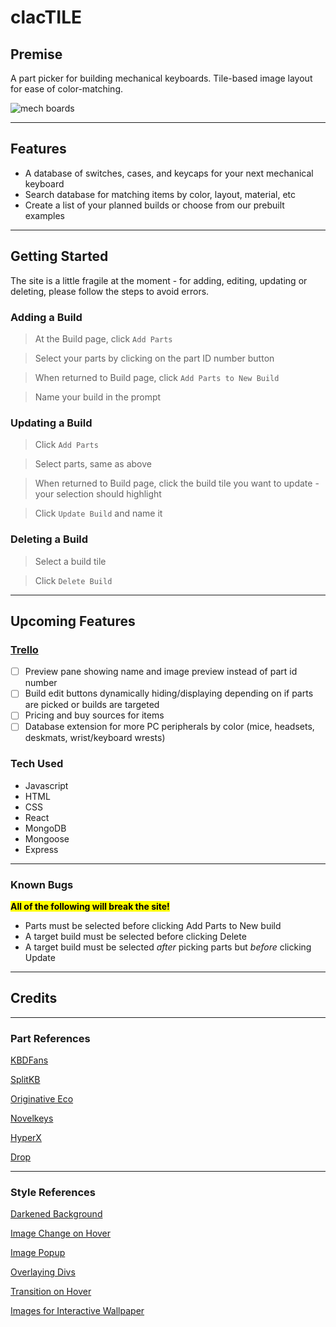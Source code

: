 # clacTILE

## Premise
A part picker for building mechanical keyboards. Tile-based image layout for ease of color-matching.

![mech boards](https://i.imgur.com/FXOjL0h.png)

***

## Features

- A database of switches, cases, and keycaps for your next mechanical keyboard
- Search database for matching items by color, layout, material, etc
- Create a list of your planned builds or choose from our prebuilt examples


***

## Getting Started

The site is a little fragile at the moment - for adding, editing, updating or deleting, please follow the steps to avoid errors.

### **Adding a Build**
> At the Build page, click `Add Parts`

> Select your parts by clicking on the part ID number button

> When returned to Build page, click `Add Parts to New Build`

> Name your build in the prompt

### **Updating a Build**
> Click `Add Parts`

> Select parts, same as above

> When returned to Build page, click the build tile you want to update - your selection should highlight

> Click `Update Build` and name it

### **Deleting a Build**
> Select a build tile

> Click `Delete Build`

***

## Upcoming Features
### [Trello](https://trello.com/b/9XaPPAAh/clactile)
- [ ] Preview pane showing name and image preview instead of part id number
- [ ] Build edit buttons dynamically hiding/displaying depending on if parts are picked or builds are targeted
- [ ] Pricing and buy sources for items
- [ ] Database extension for more PC peripherals by color (mice, headsets, deskmats, wrist/keyboard wrests)

### Tech Used
- Javascript
- HTML 
- CSS
- React
- MongoDB
- Mongoose
- Express

***
### Known Bugs

<mark>**All of the following will break the site!**</mark>

- Parts must be selected before clicking Add Parts to New build
- A target build must be selected before clicking Delete
- A target build must be selected *after* picking parts but *before* clicking Update

***
## Credits
***
### Part References

[KBDFans](https://kbdfans.com/)

[SplitKB](https://splitkb.com/)

[Originative Eco](https://www.originativeco.com/)

[Novelkeys](https://novelkeys.com/)

[HyperX](https://www.hyperxgaming.com/us/keyboards/keyboard-accessories/hyperx-pudding-keycaps)

[Drop](https://drop.com/buy/drop-mito-gmk-laser-custom-keycap-set)

***

### Style References
[Darkened Background](https://css-tricks.com/design-considerations-text-images/)

[Image Change on Hover](https://stackoverflow.com/questions/61921239/how-to-transform-background-image-on-hover-in-react)

[Image Popup](https://stackoverflow.com/questions/67754865/how-to-blur-the-background-after-click-on-the-button-in-react-js)

[Overlaying Divs](https://www.tutorialrepublic.com/faq/how-to-overlay-one-div-over-another-div-using-css.php#:~:text=You%20can%20use%20the%20CSS,%2C%20fixed%20%2C%20or%20relative%20)

[Transition on Hover](https://developer.mozilla.org/en-US/docs/Web/CSS/transition)


[Images for Interactive Wallpaper](https://www.reddit.com/r/MechanicalKeyboards/comments/n31nvq/interactive_sushi_switch_wallpaper_engine/)